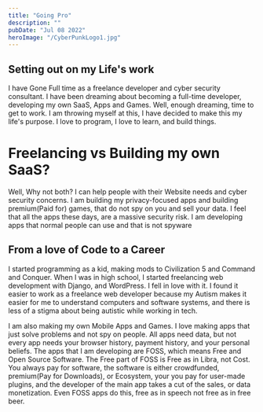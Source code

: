 ```yaml
---
title: "Going Pro"
description: ""
pubDate: "Jul 08 2022"
heroImage: "/CyberPunkLogo1.jpg"
---
```


## Setting out on my Life's work

I have Gone Full time as a freelance developer and cyber security consultant. I have been dreaming about
becoming a full-time developer, developing my own SaaS, Apps and Games. Well, enough dreaming, time to get to work. I am throwing myself at this, I have decided to make this my life's purpose. I love to program, I love to learn, and build things.

# Freelancing vs Building my own SaaS?

Well, Why not both? I can help people with their Website needs and cyber security concerns. I am building
my privacy-focused apps and building premium(Paid for) games, that do not spy on you and sell your data.
I feel that all the apps these days, are a massive security risk. I am developing apps that normal people can use and that is not spyware

## From a love of Code to a Career

I started programming as a kid, making mods to Civilization 5 and Command and Conquer.
When I was in high school, I started freelancing web development with Django, and WordPress. I fell in love with it.
I found it easier to work as a freelance web developer because my Autism makes it easier for me to understand computers and software systems, and
there is less of a stigma about being autistic while working in tech.

I am also making my own Mobile Apps and Games. I love making apps that just solve problems and not spy on people. All apps need data,
but not every app needs your browser history, payment history, and your personal beliefs. The apps that I am developing are FOSS,
which means Free and Open Source Software. The Free part of FOSS is Free as in Libra, not Cost. You always pay for software,
the software is either crowdfunded, premium(Pay for Downloads), or Ecosystem, your you pay for user-made plugins, and the developer of the main app
takes a cut of the sales, or data monetization. Even FOSS apps do this, free as in speech not free as in free beer.
